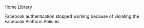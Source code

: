 Home Library

Facebook authentication stopped working because of violating the Facebook Platform Policies.
